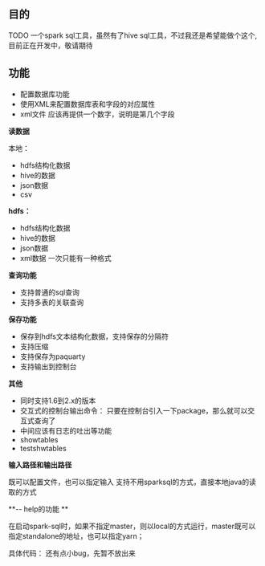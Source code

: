 ## 目的  
TODO  一个spark sql工具，虽然有了hive sql工具，不过我还是希望能做个这个,目前正在开发中，敬请期待
## 功能
 
- 配置数据库功能
-  使用XML来配置数据库表和字段的对应属性
-  xml文件 应该再提供一个数字，说明是第几个字段


**读数据**  

本地：  
- hdfs结构化数据
- hive的数据
- json数据
- csv

**hdfs：** 

- hdfs结构化数据
- hive的数据
- json数据
- xml数据
一次只能有一种格式

**查询功能**

- 支持普通的sql查询
- 支持多表的关联查询

**保存功能**

- 保存到hdfs文本结构化数据，支持保存的分隔符
- 支持压缩
- 支持保存为paquarty
- 支持输出到控制台

**其他**

-  同时支持1.6到2.x的版本
- 交互式的控制台输出命令： 只要在控制台引入一下package，那么就可以交互式查询了
- 中间应该有日志的吐出等功能
- showtables
- testshwtables


**输入路径和输出路径**  

既可以配置文件，也可以指定输入
支持不用sparksql的方式，直接本地java的读取的方式

**-- help的功能 ** 

在启动spark-sql时，如果不指定master，则以local的方式运行，master既可以指定standalone的地址，也可以指定yarn；  

具体代码： 还有点小bug，先暂不放出来